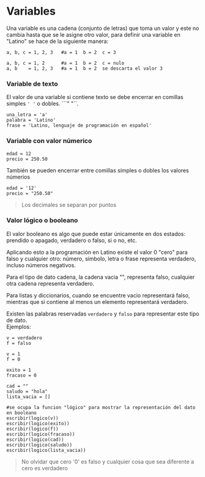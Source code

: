 # Variables

Una variable es una cadena \(conjunto de letras\) que toma un valor y este no cambia hasta que se le asigne otro valor, para definir una variable en "Latino" se hace de la siguiente manera:



```
a, b, c = 1, 2, 3   #a = 1  b = 2  c = 3
```

```
a, b, c = 1, 2      #a = 1  b = 2  c = nulo
a, b    = 1, 2, 3   #a = 1  b = 2  se descarta el valor 3
```



### Variable de texto

El valor de una variable si contiene texto se debe encerrar en comillas simples `' '` o dobles. ```" "``.

```
una_letra = 'a'
palabra = 'Latino'
frase = 'Latino, lenguaje de programación en español'
```

### Variable con valor númerico

```
edad = 12
precio = 250.50
```

También se pueden encerrar entre comillas simples o dobles los valores númerios

```
edad = '12'
precio = "250.50"
```

> Los decimales se separan por puntos

### Valor lógico o booleano

El valor booleano es algo que puede estar únicamente en dos estados: prendido o apagado, verdadero o falso, si o no, etc.

Aplicando esto a la programación en Latino existe el valor 0 "cero" para falso y cualquier otro: número, simbolo, letra o frase representa verdadero, incluso números negativos.

Para el tipo de dato cadena, la cadena vacia "", representa falso, cualquier otra cadena representa verdadero.

Para listas y diccionarios, cuando se encuentre vacio representará falso, mientras que si contiene al menos un elemento representará verdadero.

Existen las palabras reservadas `verdadero` y `falso` para representar este tipo de dato.  
Ejemplos:

```
v = verdadero
f = falso

v = 1
f = 0

exito = 1
fracaso = 0

cad = ""
saludo = "hola"
lista_vacia = []

#se ocupa la funcion "lógico" para mostrar la representación del dato en booleano
escribir(logico(v))
escribir(logico(exito))
escribir(logico(f))
escribir(logico(fracaso))
escribir(logico(cad))
escribir(logico(saludo))
escribir(logico(lista_vacia))
```

> No olvidar que cero '0' es falso y cualquier cosa que sea diferente a cero es verdadero



